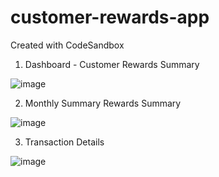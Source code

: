 # customer-rewards-app
Created with CodeSandbox

1.  Dashboard - Customer Rewards Summary

   ![image](https://github.com/user-attachments/assets/7cc31e98-2d1c-40e9-941c-1adba023031d)
   
2. Monthly Summary Rewards Summary

![image](https://github.com/user-attachments/assets/e4fb7bb5-ba46-478c-a133-60095df03da8)


3. Transaction Details

 ![image](https://github.com/user-attachments/assets/2b50246b-1819-44c2-a5e5-723d0d44a150)

